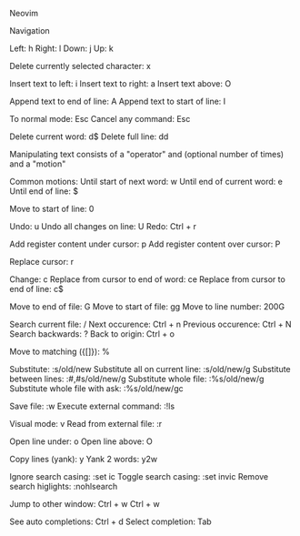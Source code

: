 Neovim

Navigation

Left: h
Right: l
Down: j
Up: k

Delete currently selected character: x

Insert text to left: i
Insert text to right: a
Insert text above: O

Append text to end of line: A
Append text to start of line: I

To normal mode: Esc
Cancel any command: Esc

Delete current word: d$
Delete full line: dd

Manipulating text consists of a "operator" and (optional number of times) and a "motion"

Common motions:
Until start of next word: w
Until end of current word: e
Until end of line: $

Move to start of line: 0

Undo: u
Undo all changes on line: U
Redo: Ctrl + r

Add register content under cursor: p
Add register content over cursor: P

Replace cursor: r

Change: c
Replace from cursor to end of word: ce
Replace from cursor to end of line: c$

Move to end of file: G
Move to start of file: gg
Move to line number: 200G

Search current file: /
Next occurence: Ctrl + n
Previous occurence: Ctrl + N
Search backwards: ?
Back to origin: Ctrl + o

Move to matching ({[]}): %

Substitute: :s/old/new
Substitute all on current line: :s/old/new/g
Substitute between lines: :#,#s/old/new/g
Substitute whole file: :%s/old/new/g
Substitute whole file with ask: :%s/old/new/gc

Save file: :w
Execute external command: :!ls

Visual mode: v
Read from external file: :r

Open line under: o
Open line above: O

Copy lines (yank): y
Yank 2 words: y2w

Ignore search casing: :set ic
Toggle search casing: :set invic
Remove search higlights: :nohlsearch

Jump to other window: Ctrl + w Ctrl + w

See auto completions: Ctrl + d
Select completion: Tab